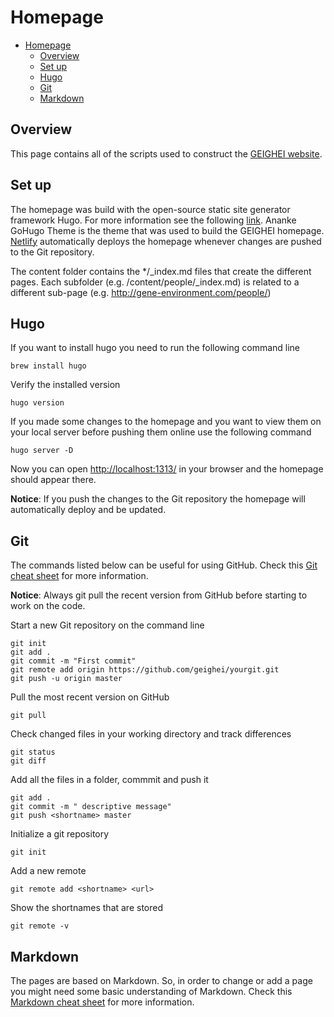 # Homepage

- [Homepage](#homepage)
    - [Overview](#overview)
    - [Set up](#set-up)
    - [Hugo](#hugo)
    - [Git](#git)
    - [Markdown](#markdown)

## Overview
This page contains all of the scripts used to construct the [GEIGHEI website](http://gene-environment.com/).


## Set up
The homepage was build with the open-source static site generator framework Hugo. For more information see the following [link](https://gohugo.io). Ananke GoHugo Theme is the theme that was used to build the GEIGHEI homepage. [Netlify](https://www.netlify.com) automatically deploys the homepage whenever changes are pushed to the Git repository.

The content folder contains the */_index.md files that create the different pages. Each subfolder (e.g. /content/people/_index.md) is related to a different sub-page (e.g. http://gene-environment.com/people/)


## Hugo
If you want to install hugo you need to run the following command line
~~~
brew install hugo
~~~

Verify the installed version
~~~
hugo version
~~~

If you made some changes to the homepage and you want to view them on your local server before pushing them online use the following command

~~~
hugo server -D
~~~

Now you can open [http://localhost:1313/](http://localhost:1313/) in your browser and the homepage should appear there.

**Notice**: If you push the changes to the Git repository the homepage will automatically deploy and be updated.


## Git
The commands listed below can be useful for using GitHub. Check this [Git cheat sheet](https://services.github.com/on-demand/downloads/github-git-cheat-sheet.pdf) for more information.

**Notice**: Always git pull the recent version from GitHub before starting to work on the code.

Start a new Git repository on the command line
~~~
git init
git add .
git commit -m "First commit"
git remote add origin https://github.com/geighei/yourgit.git
git push -u origin master
~~~

Pull the most recent version on GitHub
~~~
git pull
~~~

Check changed files in your working directory and track differences
~~~
git status
git diff
~~~

Add all the files in a folder, commmit and push it
~~~
git add .
git commit -m " descriptive message"
git push <shortname> master
~~~

Initialize a git repository
~~~
git init
~~~

Add a new remote
~~~
git remote add <shortname> <url>
~~~

Show the shortnames that are stored
~~~
git remote -v
~~~


## Markdown
The pages are based on Markdown. So, in order to change or add a page you might need some basic understanding of Markdown. Check this [Markdown cheat sheet](https://guides.github.com/pdfs/markdown-cheatsheet-online.pdf) for more information.